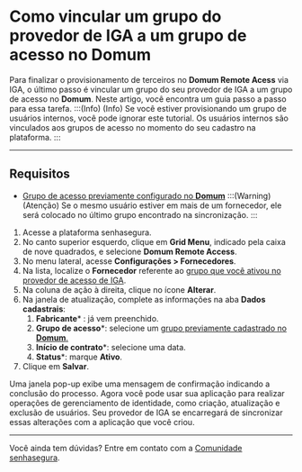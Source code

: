# Como vincular um grupo do provedor de IGA a um grupo de acesso no Domum

Para finalizar o provisionamento de terceiros no **Domum Remote Acess** via IGA, o último passo é vincular um grupo do seu provedor de IGA a um grupo de acesso no **Domum**. Neste artigo, você encontra um guia passo a passo para essa tarefa.
:::(Info) (Info)
Se você estiver provisionando um grupo de usuários internos, você pode ignorar este tutorial. Os usuários internos são vinculados aos grupos de acesso no momento do seu cadastro na plataforma. 
:::

* * *

## Requisitos 

* [Grupo de acesso previamente configurado no **Domum**](/v3-33/docs/pt/domum-create-access-group-for-vendor)
:::(Warning) (Atenção)
Se o mesmo usuário estiver em mais de um fornecedor, ele será colocado no último grupo encontrado na sincronização.
:::

1. Acesse a plataforma senhasegura.
2. No canto superior esquerdo, clique em **Grid Menu**, indicado pela caixa de nove quadrados, e selecione **Domum Remote Access**.
3. No menu lateral, acesse **Configurações > Fornecedores**.
4. Na lista, localize o **Fornecedor** referente ao [grupo que você ativou no provedor de acesso de IGA](/v3-33/docs/pt/administration-how-to-create-a-scim-application-with-okta).
5. Na coluna de ação à direita, clique no ícone **Alterar**.
6. Na janela de atualização, complete as informações na aba **Dados cadastrais**:
    1. **Fabricante*** : já vem preenchido.
    2. **Grupo de acesso***: selecione um [grupo previamente cadastrado no **Domum**.](/v3-33/docs/pt/domum-create-access-group-for-vendor)
    3. **Início de contrato***: selecione uma data.
    4. **Status***: marque **Ativo**.
7. Clique em **Salvar**.

Uma janela pop-up exibe uma mensagem de confirmação indicando a conclusão do processo. Agora você pode usar sua aplicação para realizar operações de gerenciamento de identidade, como criação, atualização e exclusão de usuários. Seu provedor de IGA se encarregará de sincronizar essas alterações com a aplicação que você criou.

* * *
Você ainda tem dúvidas? Entre em contato com a [Comunidade senhasegura](https://community.senhasegura.io/).



